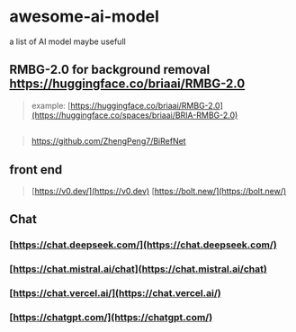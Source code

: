 # awesome-ai-model
a list of AI model maybe usefull

## RMBG-2.0 for background removal https://huggingface.co/briaai/RMBG-2.0
> example: [https://huggingface.co/briaai/RMBG-2.0](https://huggingface.co/spaces/briaai/BRIA-RMBG-2.0)
## 
> https://github.com/ZhengPeng7/BiRefNet

## front end

> [https://v0.dev/](https://v0.dev)
> [https://bolt.new/](https://bolt.new/)
>

## Chat

### [https://chat.deepseek.com/](https://chat.deepseek.com/)
### [https://chat.mistral.ai/chat](https://chat.mistral.ai/chat)
### [https://chat.vercel.ai/](https://chat.vercel.ai/)
### [https://chatgpt.com/](https://chatgpt.com/)
